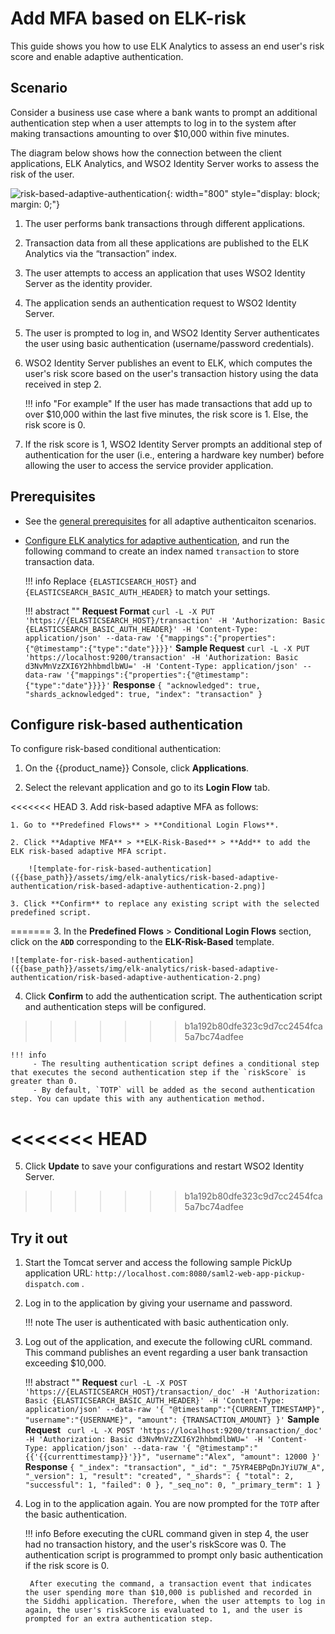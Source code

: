 # Add MFA based on ELK-risk

This guide shows you how to use ELK Analytics to assess an end user's risk score and enable adaptive authentication.

## Scenario
Consider a business use case where a bank wants to prompt an additional authentication step when a user attempts to log in to the system after making transactions amounting to over $10,000 within five minutes.


The diagram below shows how the connection between the client applications, ELK Analytics, and WSO2 Identity Server
works to assess the risk of the user.

![risk-based-adaptive-authentication]({{base_path}}/assets/img/elk-analytics/risk-based-adaptive-authentication/risk-based-adaptive-authentication-1.png){: width="800" style="display: block; margin: 0;"}

1. The user performs bank transactions through different applications.

2. Transaction data from all these applications are published to the ELK Analytics via the “transaction” index.

3. The user attempts to access an application that uses WSO2 Identity Server as the identity provider.

4. The application sends an authentication request to WSO2 Identity Server.

5. The user is prompted to log in, and WSO2 Identity Server authenticates the user using basic authentication (username/password credentials).

6. WSO2 Identity Server publishes an event to ELK, which computes the user's risk score based on the user's transaction history using the data received in step 2.

    !!! info "For example"
         If the user has made transactions that add up to over $10,000 within the last five minutes, the risk score is 1. Else, the risk score is 0.

7. If the risk score is 1, WSO2 Identity Server prompts an additional step of authentication for the user (i.e., entering a hardware
   key number) before allowing the user to access the service provider application.

## Prerequisites

- See the [general prerequisites]({{base_path}}/guides/authentication/conditional-auth/configure-conditional-auth/#prerequisites) for all adaptive authenticaiton scenarios.

- [Configure ELK analytics for adaptive authentication]({{base_path}}/deploy/elk-analytics-for-adaptive-authentication), and run the following command to create an index named `transaction` to store transaction data.

    !!! info
        Replace `{ELASTICSEARCH_HOST}` and `{ELASTICSEARCH_BASIC_AUTH_HEADER}` to match your settings.

    !!! abstract ""
        **Request Format**
        ```
        curl -L -X PUT 'https://{ELASTICSEARCH_HOST}/transaction' -H 'Authorization: Basic {ELASTICSEARCH_BASIC_AUTH_HEADER}' -H 'Content-Type: application/json' --data-raw '{"mappings":{"properties":{"@timestamp":{"type":"date"}}}}'
        ```
        **Sample Request**
        ```
        curl -L -X PUT 'https://localhost:9200/transaction' -H 'Authorization: Basic d3NvMnVzZXI6Y2hhbmdlbWU=' -H 'Content-Type: application/json' --data-raw '{"mappings":{"properties":{"@timestamp":{"type":"date"}}}}'
        ```
        **Response**
        ```
        {
        "acknowledged": true,
        "shards_acknowledged": true,
        "index": "transaction"
        }
        ```

## Configure risk-based authentication

To configure risk-based conditional authentication:

1. On the {{product_name}} Console, click **Applications**.

2. Select the relevant application and go to its **Login Flow** tab.

<<<<<<< HEAD
3. Add risk-based adaptive MFA as follows:

    1. Go to **Predefined Flows** > **Conditional Login Flows**.

    2. Click **Adaptive MFA** > **ELK-Risk-Based** > **Add** to add the ELK risk-based adaptive MFA script.

        ![template-for-risk-based-authentication]({{base_path}}/assets/img/elk-analytics/risk-based-adaptive-authentication/risk-based-adaptive-authentication-2.png)]

    3. Click **Confirm** to replace any existing script with the selected predefined script.
=======
3. In the **Predefined Flows** > **Conditional Login Flows** section, click on the **`ADD`** corresponding to the **ELK-Risk-Based** template.

    ![template-for-risk-based-authentication]({{base_path}}/assets/img/elk-analytics/risk-based-adaptive-authentication/risk-based-adaptive-authentication-2.png)

4. Click **Confirm** to add the authentication script. The authentication script and authentication steps will be configured.
>>>>>>> b1a192b80dfe323c9d7cc2454fca5a7bc74adfee

    !!! info
         - The resulting authentication script defines a conditional step that executes the second authentication step if the `riskScore` is greater than 0.
         - By default, `TOTP` will be added as the second authentication step. You can update this with any authentication method.

<<<<<<< HEAD
=======
5. Click **Update** to save your configurations and restart WSO2 Identity Server.

>>>>>>> b1a192b80dfe323c9d7cc2454fca5a7bc74adfee
## Try it out

1. Start the Tomcat server and access the following sample PickUp application URL: `http://localhost.com:8080/saml2-web-app-pickup-dispatch.com` .

2. Log in to the application by giving your username and password.

    !!! note
         The user is authenticated with basic authentication only.

3. Log out of the application, and execute the following cURL command. This command publishes an event regarding a user bank transaction exceeding $10,000.

    !!! abstract ""
        **Request**
        ```
        curl -L -X POST 'https://{ELASTICSEARCH_HOST}/transaction/_doc' -H 'Authorization: Basic {ELASTICSEARCH_BASIC_AUTH_HEADER}' -H 'Content-Type: application/json' --data-raw '{
        "@timestamp":"{CURRENT_TIMESTAMP}",
        "username":"{USERNAME}",
        "amount": {TRANSACTION_AMOUNT}
        }'
        ```
        **Sample Request**
        ``` 
        curl -L -X POST 'https://localhost:9200/transaction/_doc' -H 'Authorization: Basic d3NvMnVzZXI6Y2hhbmdlbWU=' -H 'Content-Type: application/json' --data-raw '{
        "@timestamp":"{{'{{currenttimestamp}}'}}",
        "username":"Alex",
        "amount": 12000
        }'
        ```
        **Response**
        ```
        {
        "_index": "transaction",
        "_id": "_75YR4EBPqDnJYiU7W_A",
        "_version": 1,
        "result": "created",
        "_shards": {
         "total": 2,
         "successful": 1,
         "failed": 0
        },
        "_seq_no": 0,
        "_primary_term": 1
        }
        ```

5. Log in to the application again. You are now prompted for the `TOTP` after the basic authentication.


    !!! info
        Before executing the cURL command given in step 4, the user had no
        transaction history, and the user's riskScore was 0. The authentication script is programmed to prompt only basic authentication if the risk score is 0.

        After executing the command, a transaction event that indicates the user spending more than $10,000 is published and recorded in the Siddhi application. Therefore, when the user attempts to log in again, the user's riskScore is evaluated to 1, and the user is prompted for an extra authentication step.

